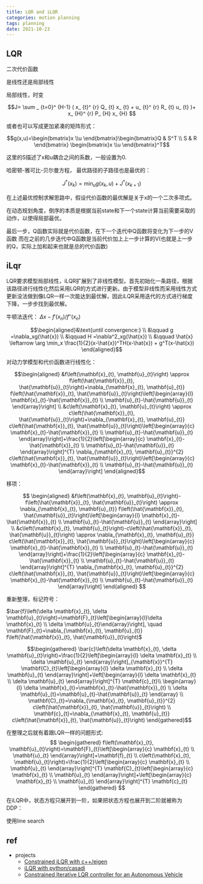 ```yaml
---
title: LQR and iLQR
categories: motion planning
tags: planning
date: 2021-10-23
---
```


## LQR

二次代价函数

是线性还是局部线性

局部线性，时变

$$J= \sum _ {t=0}^ {H-1}  (  x_ {t}^ {r}  Q_ {t}  x_ {t}  +  u_ {t}^ {r}  R_ {t}  u_ {t}  )+  x_ {H}^ {r}  P_ {H}  x_ {H} 
$$

或者也可以写成更加紧凑的矩阵形式：

$$g(x,u)=\begin{bmatrix}x \\u \end{bmatrix}\begin{bmatrix}Q & S^T \\ S & R \end{bmatrix} \begin{bmatrix}x \\u \end{bmatrix}^T$$

这里的S描述了x和u耦合之间的系数，一般设置为0.

哈密顿-雅可比-贝尔曼方程， 最优路径的子路径也是最优的：

$$J^*(x_k)=\min_u g(x_k,u) + J^*(x_{k+1})$$

在上述最优控制求解思路中，假设代价函数的最优解是关于x的一个二次多项式。


在动态规划角度，倒序的本质是根据当前state和下一个state计算当前需要采取的动作，以使得局部最优。

最后一步，Q函数实际就是代价函数，在下一个迭代中Q函数将变化为下一步的V函数
而在之前的几步迭代中Q函数是当前代价加上上一步计算的V(也就是上一步的Q，实际上加和起来也就是总的代价函数)


## iLqr

LQR要求模型局部线性，iLQR扩展到了非线性模型。首先初始化一条路径，根据该路径进行线性化然后采用LQR的方式进行更新。由于模型非线性而采用线性方式更新没法做到像LQR一样一次能达到最优解，因此iLQR采用迭代的方式进行梯度下降，一步步找到最优解。

牛顿法迭代： $\Delta x-f'(x_n)/f''(x_n)$

$$\begin{aligned}&\text{until convergence:}   \\
&\qquad g =\nabla_xg(\hat{x})  \\
&\qquad H =\nabla^2_xg(\hat{x})  \\
&\qquad \hat{x} \leftarrow \arg \min_x \frac{1}{2}(x-\hat{x})^TH(x-\hat{x})  + g^T(x-\hat{x})
\end{aligned}$$


对动力学模型和代价函数进行线性化：

$$\begin{aligned}
&f\left(\mathbf{x}_{t}, \mathbf{u}_{t}\right) \approx f\left(\hat{\mathbf{x}}_{t}, \hat{\mathbf{u}}_{t}\right)+\nabla_{\mathbf{x}_{t}, \mathbf{u}_{t}} f\left(\hat{\mathbf{x}}_{t}, \hat{\mathbf{u}}_{t}\right)\left[\begin{array}{l}
\mathbf{x}_{t}-\hat{\mathbf{x}}_{t} \\
\mathbf{u}_{t}-\hat{\mathbf{u}}_{t}
\end{array}\right] \\
&c\left(\mathbf{x}_{t}, \mathbf{u}_{t}\right) \approx c\left(\hat{\mathbf{x}}_{t}, \hat{\mathbf{u}}_{t}\right)+\nabla_{\mathbf{x}_{t}, \mathbf{u}_{t}} c\left(\hat{\mathbf{x}}_{t}, \hat{\mathbf{u}}_{t}\right)\left[\begin{array}{c}
\mathbf{x}_{t}-\hat{\mathbf{x}}_{t} \\
\mathbf{u}_{t}-\hat{\mathbf{u}}_{t}
\end{array}\right]+\frac{1}{2}\left[\begin{array}{c}
\mathbf{x}_{t}-\hat{\mathbf{x}}_{t} \\
\mathbf{u}_{t}-\hat{\mathbf{u}}_{t}
\end{array}\right]^{T} \nabla_{\mathbf{x}_{t}, \mathbf{u}_{t}}^{2} c\left(\hat{\mathbf{x}}_{t}, \hat{\mathbf{u}}_{t}\right)\left[\begin{array}{c}
\mathbf{x}_{t}-\hat{\mathbf{x}}_{t} \\
\mathbf{u}_{t}-\hat{\mathbf{u}}_{t}
\end{array}\right]
\end{aligned}$$

移项：

$$
\begin{aligned}
&f\left(\mathbf{x}_{t}, \mathbf{u}_{t}\right)-f\left(\hat{\mathbf{x}}_{t}, \hat{\mathbf{u}}_{t}\right) \approx \nabla_{\mathbf{x}_{t}, \mathbf{u}_{t}} f\left(\hat{\mathbf{x}}_{t}, \hat{\mathbf{u}}_{t}\right)\left[\begin{array}{l}
\mathbf{x}_{t}-\hat{\mathbf{x}}_{t} \\
\mathbf{u}_{t}-\hat{\mathbf{u}}_{t}
\end{array}\right] \\
&c\left(\mathbf{x}_{t}, \mathbf{u}_{t}\right)-c\left(\hat{\mathbf{x}}_{t}, \hat{\mathbf{u}}_{t}\right) \approx \nabla_{\mathbf{x}_{t}, \mathbf{u}_{t}} c\left(\hat{\mathbf{x}}_{t}, \hat{\mathbf{u}}_{t}\right)\left[\begin{array}{c}
\mathbf{x}_{t}-\hat{\mathbf{x}}_{t} \\
\mathbf{u}_{t}-\hat{\mathbf{u}}_{t}
\end{array}\right]+\frac{1}{2}\left[\begin{array}{c}
\mathbf{x}_{t}-\hat{\mathbf{x}}_{t} \\
\mathbf{u}_{t}-\hat{\mathbf{u}}_{t}
\end{array}\right]^{T} \nabla_{\mathbf{x}_{t}, \mathbf{u}_{t}}^{2} c\left(\hat{\mathbf{x}}_{t}, \hat{\mathbf{u}}_{t}\right)\left[\begin{array}{c}
\mathbf{x}_{t}-\hat{\mathbf{x}}_{t} \\
\mathbf{u}_{t}-\hat{\mathbf{u}}_{t}
\end{array}\right]
\end{aligned}
$$

重新整理，标记符号：

$\bar{f}\left(\delta \mathbf{x}_{t}, \delta \mathbf{u}_{t}\right)=\mathbf{F}_{t}\left[\begin{array}{l}\delta \mathbf{x}_{t} \\ \delta \mathbf{u}_{t}\end{array}\right], \quad
\mathbf{F}_{t}=\nabla_{\mathbf{x}_{t}, \mathbf{u}_{t}} f\left(\hat{\mathbf{x}}_{t}, \hat{\mathbf{u}}_{t}\right)$

$$\begin{gathered}
\bar{c}\left(\delta \mathbf{x}_{t}, \delta \mathbf{u}_{t}\right)=\frac{1}{2}\left[\begin{array}{l}
\delta \mathbf{x}_{t} \\
\delta \mathbf{u}_{t}
\end{array}\right]_{\mathbf{x}}^{T} \mathbf{C}_{t}\left[\begin{array}{l}
\delta \mathbf{x}_{t} \\
\delta \mathbf{u}_{t}
\end{array}\right]+\left[\begin{array}{l}
\delta \mathbf{x}_{t} \\
\delta \mathbf{u}_{t}
\end{array}\right]^{T} \mathbf{c}_{t}\\
\begin{array}{l}
\delta \mathbf{x}_{t}=\mathbf{x}_{t}-\hat{\mathbf{x}}_{t} \\
\delta \mathbf{u}_{t}=\mathbf{u}_{t}-\hat{\mathbf{u}}_{t}
\end{array}     \\
\mathbf{C}_{t}=\nabla_{\mathbf{x}_{t}, \mathbf{u}_{t}}^{2} c\left(\hat{\mathbf{x}}_{t}, \hat{\mathbf{u}}_{t}\right)    \\
\mathbf{c}_{t}=\nabla_{\mathbf{x}_{t}, \mathbf{u}_{t}} c\left(\hat{\mathbf{x}}_{t}, \hat{\mathbf{u}}_{t}\right)
\end{gathered}$$

在整理之后就有着跟LQR一样的问题形式:
$$
\begin{gathered}
f\left(\mathbf{x}_{t}, \mathbf{u}_{t}\right)=\mathbf{F}_{t}\left[\begin{array}{c}
\mathbf{x}_{t} \\
\mathbf{u}_{t}
\end{array}\right]+\mathbf{f}_{t} \\
c\left(\mathbf{x}_{t}, \mathbf{u}_{t}\right)=\frac{1}{2}\left[\begin{array}{c}
\mathbf{x}_{t} \\
\mathbf{u}_{t}
\end{array}\right]^{T} \mathbf{C}_{t}\left[\begin{array}{c}
\mathbf{x}_{t} \\
\mathbf{u}_{t}
\end{array}\right]+\left[\begin{array}{c}
\mathbf{x}_{t} \\
\mathbf{u}_{t}
\end{array}\right]^{T} \mathbf{c}_{t}
\end{gathered}
$$

在iLQR中，状态方程只展开到一阶，如果把状态方程也展开到二阶就被称为DDP：


使用line search


## ref

- projects
    - [Constrained iLQR with c++/eigen](https://hub.fastgit.org/pparmesh/Constrained_ILQR)
    - [iLQR with python/casadi](https://hub.fastgit.org/ADVRHumanoids/ilqr)
    - [Constrained Iterative LQR controller for an Autonomous Vehicle](https://github.com/pparmesh/Constrained_ILQR)
